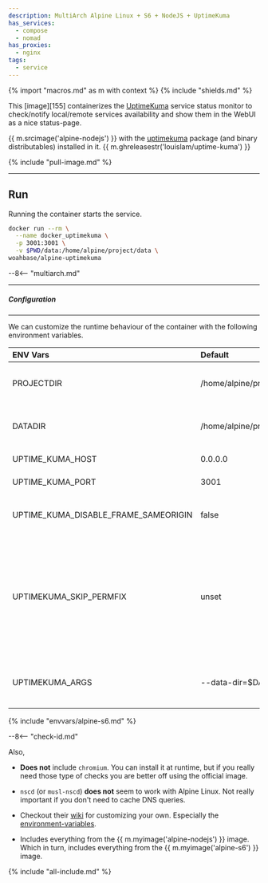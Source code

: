 ```yaml
---
description: MultiArch Alpine Linux + S6 + NodeJS + UptimeKuma
has_services:
  - compose
  - nomad
has_proxies:
  - nginx
tags:
  - service
---
```


{% import "macros.md" as m with context %}
{% include "shields.md" %}

This [image][155] containerizes the [UptimeKuma][1] service status
monitor to check/notify local/remote services availability and
show them in the WebUI as a nice status-page.

{{ m.srcimage('alpine-nodejs') }} with the [uptimekuma][2] package
(and binary distributables) installed in it.
{{ m.ghreleasestr('louislam/uptime-kuma') }}

{% include "pull-image.md" %}

---
Run
---

Running the container starts the service.

``` sh
docker run --rm \
  --name docker_uptimekuma \
  -p 3001:3001 \
  -v $PWD/data:/home/alpine/project/data \
woahbase/alpine-uptimekuma
```

--8<-- "multiarch.md"

---
##### Configuration
---

We can customize the runtime behaviour of the container with the
following environment variables.

| ENV Vars                             | Default                   | Description
| :---                                 | :---                      | :---
| PROJECTDIR                           | /home/alpine/project      | (Preset) NodeJS project directory.
| DATADIR                              | /home/alpine/project/data | Path to data directory for storing check states.
| UPTIME_KUMA_HOST                     | 0.0.0.0                   | Interface to listen on.
| UPTIME_KUMA_PORT                     | 3001                      | Port to listen on.
| UPTIME_KUMA_DISABLE_FRAME_SAMEORIGIN | false                     | Whether to disable same-origin frames.
| UPTIMEKUMA_SKIP_PERMFIX              | unset                     | Set to **non-empty-string** e.g. `1` to skip fixing permissions on `PROJECTDIR` and `DATADIR` everytime before starting service.
| UPTIMEKUMA_ARGS                      | --data-dir=$DATADIR       | Customizable arguments passed to `uptime-kuma` service.
{% include "envvars/alpine-s6.md" %}

--8<-- "check-id.md"

Also,

* **Does not** include `chromium`. You can install it at runtime,
  but if you really need those type of checks you are better off
  using the official image.

* `nscd` (or `musl-nscd`) **does not** seem to work with Alpine Linux.
  Not really important if you don't need to cache DNS queries.

* Checkout their [wiki][3] for customizing your own. Especially
  the [environment-variables][4].

* Includes everything from the {{ m.myimage('alpine-nodejs') }}
  image. Which in turn, includes everything from the {{
  m.myimage('alpine-s6') }} image.

[1]: https://uptime.kuma.pet/
[2]: https://github.com/louislam/uptime-kuma/releases
[3]: https://github.com/louislam/uptime-kuma/wiki
[4]: https://github.com/louislam/uptime-kuma/wiki/Environment-Variables

{% include "all-include.md" %}
